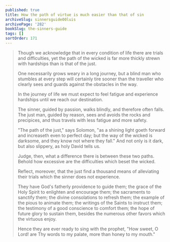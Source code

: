```yaml
---
published: true
title: How the path of virtue is much easier than that of sin
archiveSlug: sinnersguide00luis
archivePage: '282'
bookSlug: the-sinners-guide
tags: []
sortOrder: 171
---
```


> Though we acknowledge that in every condition of life there are trials and difficulties, yet the path of the wicked is far more thickly strewn with hardships than is that of the just.
>
> One necessarily grows weary in a long journey, but a blind man who stumbles at every step will certainly tire sooner than the traveller who clearly sees and guards against the obstacles in the way.
>
> In the journey of life we must expect to feel fatigue and experience hardships until we reach our destination.
>
> The sinner, guided by passion, walks blindly, and therefore often falls. The just man, guided by reason, sees and avoids the rocks and precipices, and thus travels with less fatigue and more safety.
>
> "The path of the just," says Solomon, "as a shining light goeth forward and increaseth even to perfect day; but the way of the wicked is darksome, and they know not where they fall." And not only is it dark, but also slippery, as holy David tells us.
>
> Judge, then, what a difference there is between these two paths. Behold how excessive are the difficulties which beset the wicked.
>
> Reflect, moreover, that the just find a thousand means of alleviating their trials which the sinner does not experience.
>
> They have God's fatherly providence to guide them; the grace of the Holy Spirit to enlighten and encourage them; the sacraments to sanctify them; the divine consolations to refresh them; the example of the pious to animate them; the writings of the Saints to instruct them; the testimony of a good conscience to comfort them; the hope of future glory to sustain them, besides the numerous other favors which the virtuous enjoy.
>
> Hence they are ever ready to sing with the prophet, "How sweet, O Lord! are Thy words to my palate, more than honey to my mouth."
